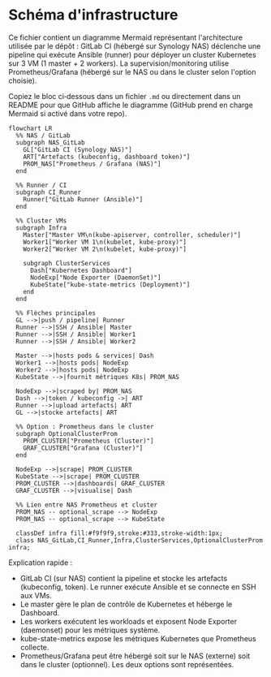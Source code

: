 # Schéma d'infrastructure

Ce fichier contient un diagramme Mermaid représentant l'architecture utilisée par le dépôt : GitLab CI (hébergé sur Synology NAS) déclenche une pipeline qui exécute Ansible (runner) pour déployer un cluster Kubernetes sur 3 VM (1 master + 2 workers). La supervision/monitoring utilise Prometheus/Grafana (hébergé sur le NAS ou dans le cluster selon l'option choisie).

Copiez le bloc ci‑dessous dans un fichier `.md` ou directement dans un README pour que GitHub affiche le diagramme (GitHub prend en charge Mermaid si activé dans votre repo).

```mermaid
flowchart LR
  %% NAS / GitLab
  subgraph NAS_GitLab
    GL["GitLab CI (Synology NAS)"]
    ART["Artefacts (kubeconfig, dashboard token)"]
    PROM_NAS["Prometheus / Grafana (NAS)"]
  end

  %% Runner / CI
  subgraph CI_Runner
    Runner["GitLab Runner (Ansible)"]
  end

  %% Cluster VMs
  subgraph Infra
    Master["Master VM\n(kube-apiserver, controller, scheduler)"]
    Worker1["Worker VM 1\n(kubelet, kube-proxy)"]
    Worker2["Worker VM 2\n(kubelet, kube-proxy)"]

    subgraph ClusterServices
      Dash["Kubernetes Dashboard"]
      NodeExp["Node Exporter (DaemonSet)"]
      KubeState["kube-state-metrics (Deployment)"]
    end
  end

  %% Flèches principales
  GL -->|push / pipeline| Runner
  Runner -->|SSH / Ansible| Master
  Runner -->|SSH / Ansible| Worker1
  Runner -->|SSH / Ansible| Worker2

  Master -->|hosts pods & services| Dash
  Worker1 -->|hosts pods| NodeExp
  Worker2 -->|hosts pods| NodeExp
  KubeState -->|fournit métriques K8s| PROM_NAS

  NodeExp -->|scraped by| PROM_NAS
  Dash -->|token / kubeconfig ->| ART
  Runner -->|upload artefacts| ART
  GL -->|stocke artefacts| ART

  %% Option : Prometheus dans le cluster
  subgraph OptionalClusterProm
    PROM_CLUSTER["Prometheus (Cluster)"]
    GRAF_CLUSTER["Grafana (Cluster)"]
  end

  NodeExp -->|scrape| PROM_CLUSTER
  KubeState -->|scrape| PROM_CLUSTER
  PROM_CLUSTER -->|dashboards| GRAF_CLUSTER
  GRAF_CLUSTER -->|visualise| Dash

  %% Lien entre NAS Prometheus et cluster
  PROM_NAS -- optional_scrape --> NodeExp
  PROM_NAS -- optional_scrape --> KubeState

  classDef infra fill:#f9f9f9,stroke:#333,stroke-width:1px;
  class NAS_GitLab,CI_Runner,Infra,ClusterServices,OptionalClusterProm infra;
```

Explication rapide :
- GitLab CI (sur NAS) contient la pipeline et stocke les artefacts (kubeconfig, token). Le runner exécute Ansible et se connecte en SSH aux VMs.
- Le master gère le plan de contrôle de Kubernetes et héberge le Dashboard.
- Les workers exécutent les workloads et exposent Node Exporter (daemonset) pour les métriques système.
- kube-state-metrics expose les métriques Kubernetes que Prometheus collecte.
- Prometheus/Grafana peut être hébergé soit sur le NAS (externe) soit dans le cluster (optionnel). Les deux options sont représentées.

